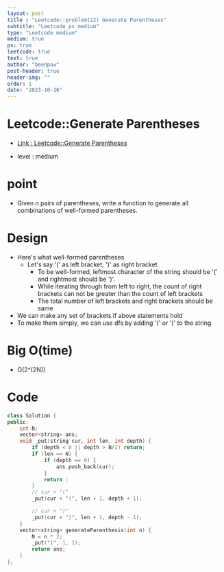 ```yaml
---
layout: post
title : "Leetcode::problem(22) Generate Parentheses"
subtitle: "Leetcode ps medium"
type: "Leetcode medium"
medium: true
ps: true
leetcode: true
text: true
author: "beenpow"
post-header: true
header-img: ""
order: 1
date: "2023-10-16"
---
```


# Leetcode::Generate Parentheses
- [Link : Leetcode::Generate Parentheses](https://leetcode.com/problems/generate-parentheses/description/)

- level : medium

# point
- Given n pairs of parentheses, write a function to generate all combinations of well-formed parentheses.

# Design
- Here's what well-formed parentheses
  - Let's say '(' as left bracket, ')' as right bracket
	- To be well-formed, leftmost character of the string should be '(' and rightmost should be ')'.
	- While iterating through from left to right, the count of right brackets can not be greater than the count of left brackets
	- The total number of left brackets and right brackets should be same
- We can make any set of brackets if above statements hold
- To make them simply, we can use dfs by adding '(' or ')' to the string


# Big O(time)
- O(2^(2N))

# Code

```cpp
class Solution {
public:
    int N;
    vector<string> ans;
    void _put(string cur, int len, int depth) {
        if (depth < 0 || depth > N/2) return;
        if (len == N) {
            if (depth == 0) {
                ans.push_back(cur);
            }
            return ;
        }
        // cur + "("
        _put(cur + "(", len + 1, depth + 1);

        // cur + ")"
        _put(cur + ")", len + 1, depth - 1);
    }
    vector<string> generateParenthesis(int n) {
        N = n * 2;
        _put("(", 1, 1);
        return ans;
    }
};
```

